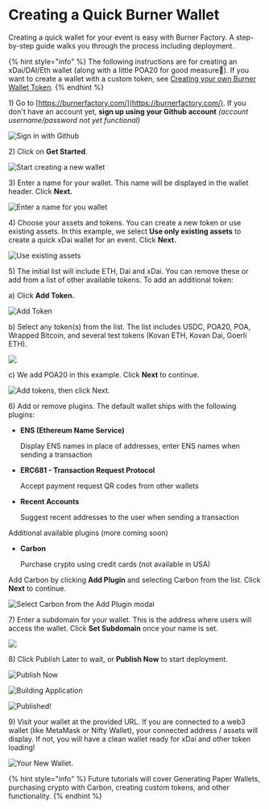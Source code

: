 # Creating a Quick Burner Wallet

Creating a quick wallet for your event is easy with Burner Factory. A step-by-step guide walks you through the process including deployment. 

{% hint style="info" %}
The following instructions are for creating an xDai/DAI/Eth wallet \(along with a little POA20 for good measure🙂\).  If you want to create a wallet with a custom token, see [Creating your own Burner Wallet Token](creating-your-own-burner-wallet-token.md). 
{% endhint %}

1\) Go to [https://burnerfactory.com/](https://burnerfactory.com/). If you don't have an account yet, **sign up using your Github account** _\(account username/password not yet functional\)_

![Sign in with Github](../../.gitbook/assets/bw_login_1.png)

2\) Click on **Get Started**.

![Start creating a new wallet](../../.gitbook/assets/bw_get_started.png)

3\) Enter a name for your wallet. This name will be displayed in the wallet header. Click **Next.**

![Enter a name for you wallet](../../.gitbook/assets/bw_party_wallet_name.png)

4\) Choose your assets and tokens. You can create a new token or use existing assets. In this example, we select **Use only existing assets** to create a quick xDai wallet for an event. Click **Next.**

![Use existing assets](../../.gitbook/assets/bw-token-types.png)

5\) The initial list will include ETH, Dai and xDai. You can remove these or add from a list of other available tokens. To add an additional token:

a\) Click **Add Token.**

![Add Token](../../.gitbook/assets/bw_add_token.png)

b\) Select any token\(s\) from the list. The list includes USDC, POA20, POA, Wrapped Bitcoin, and several test tokens \(Kovan ETH, Kovan Dai, Goerli ETH\).

![](../../.gitbook/assets/bw_token_list.png)

c\) We add POA20 in this example. Click **Next** to continue.

![Add tokens, then click Next.](../../.gitbook/assets/bw_token_next.png)

6\) Add or remove plugins. The default wallet ships with the following plugins:

* **ENS \(Ethereum Name Service\)**

  Display ENS names in place of addresses, enter ENS names when sending a transaction

* **ERC681 - Transaction Request Protocol**

  Accept payment request QR codes from other wallets

* **Recent Accounts**

  Suggest recent addresses to the user when sending a transaction

Additional available plugins \(more coming soon\)

* **Carbon**

  Purchase crypto using credit cards \(not available in USA\)

Add Carbon by clicking **Add Plugin** and selecting Carbon from the list. Click **Next** to continue.

![Select Carbon from the Add Plugin modal](../../.gitbook/assets/bw-add-carbon.png)

7\) Enter a subdomain for your wallet. This is the address where users will access the wallet. Click **Set Subdomain** once your name is set.

![](../../.gitbook/assets/party-subdomain.png)

8\) Click Publish Later to wait, or **Publish Now** to start deployment.

![Publish Now](../../.gitbook/assets/bw_publish_now.png)

![Building Application](../../.gitbook/assets/bw_building_application.png)

![Published!](../../.gitbook/assets/bw_publisheed.png)

9\) Visit your wallet at the provided URL. If you are connected to a web3 wallet \(like MetaMask or Nifty Wallet\), your connected address / assets will display. If not, you will have a clean wallet ready for xDai and other token loading!

![Your New Wallet.](../../.gitbook/assets/bw_done.png)

{% hint style="info" %}
Future tutorials will cover Generating Paper Wallets,  purchasing crypto with Carbon, creating custom tokens, and other functionality.
{% endhint %}





